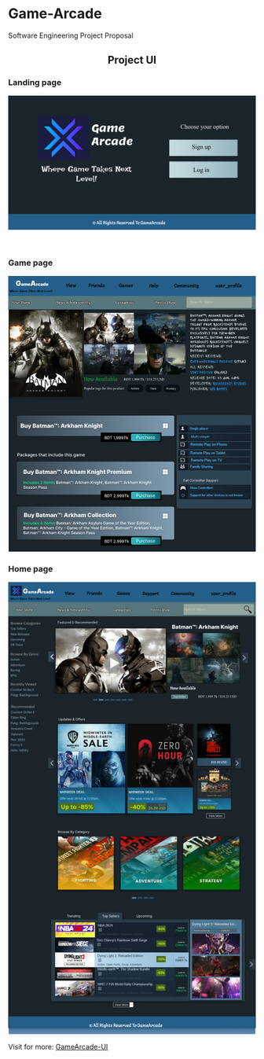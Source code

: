 # Game-Arcade
Software Engineering Project Proposal
<h2 align="center">Project UI</h2>
<p>
    <h3>Landing page</h3>
    <img src="https://github.com/AbirBokhtiar/Game-Arcade/blob/main/UI/Frame%200.png" width="700" title="Landing page"/></p><br/>
    <h3>Game page</h3>
    <img src="https://github.com/AbirBokhtiar/Game-Arcade/blob/main/UI/Frame 10.1.png" width="700" title="Game page"/><br/>
    <h3 >Home page</h3>
    <img src="https://github.com/AbirBokhtiar/Game-Arcade/blob/main/UI/Frame 9.png" width="700" title="Home page"/><br/>
    <p>Visit for more: <a href="https://github.com/AbirBokhtiar/Game-Arcade/tree/main/UI"> GameArcade-UI </a> </p>
</p>

